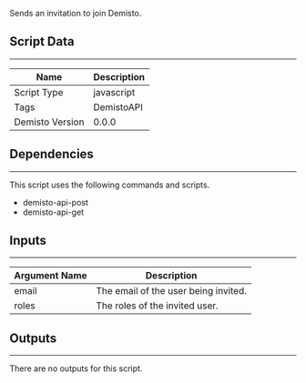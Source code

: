 Sends an invitation to join Demisto.

## Script Data
---

| **Name** | **Description** |
| --- | --- |
| Script Type | javascript |
| Tags | DemistoAPI |
| Demisto Version | 0.0.0 |

## Dependencies
---
This script uses the following commands and scripts.
* demisto-api-post
* demisto-api-get

## Inputs
---

| **Argument Name** | **Description** |
| --- | --- |
| email | The email of the user being invited. |
| roles | The roles of the invited user. |

## Outputs
---
There are no outputs for this script.
